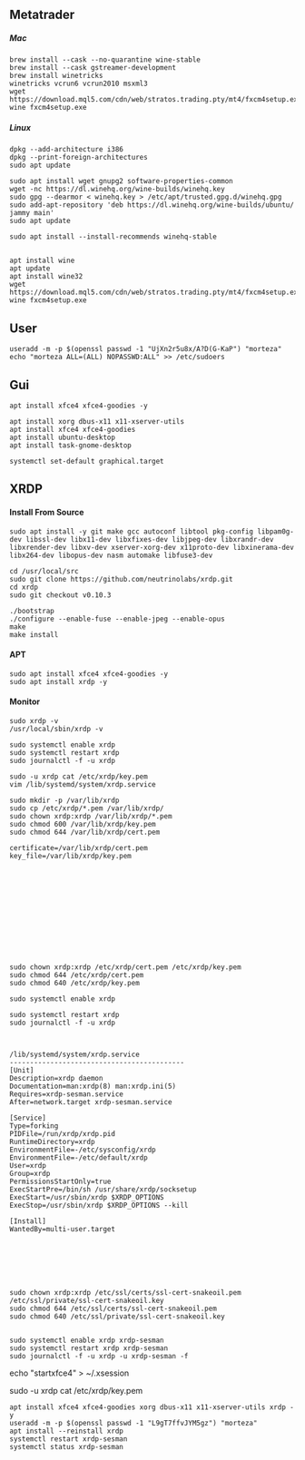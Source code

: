 <!---------------------------------------[Metatrader]-->
## Metatrader 

##### Mac 
    brew install --cask --no-quarantine wine-stable
    brew install --cask gstreamer-development
    brew install winetricks
    winetricks vcrun6 vcrun2010 msxml3
	wget https://download.mql5.com/cdn/web/stratos.trading.pty/mt4/fxcm4setup.exe
	wine fxcm4setup.exe

##### Linux
    dpkg --add-architecture i386
    dpkg --print-foreign-architectures
    sudo apt update
    
    sudo apt install wget gnupg2 software-properties-common
    wget -nc https://dl.winehq.org/wine-builds/winehq.key
    sudo gpg --dearmor < winehq.key > /etc/apt/trusted.gpg.d/winehq.gpg
    sudo add-apt-repository 'deb https://dl.winehq.org/wine-builds/ubuntu/ jammy main'
    sudo apt update

    sudo apt install --install-recommends winehq-stable


    apt install wine
    apt update
    apt install wine32
    wget https://download.mql5.com/cdn/web/stratos.trading.pty/mt4/fxcm4setup.exe
    wine fxcm4setup.exe

<!---------------------------------------[User]-->
## User
    useradd -m -p $(openssl passwd -1 "UjXn2r5u8x/A?D(G-KaP") "morteza"
    echo "morteza ALL=(ALL) NOPASSWD:ALL" >> /etc/sudoers

<!---------------------------------------[GUI]-->
## Gui
    apt install xfce4 xfce4-goodies -y

    apt install xorg dbus-x11 x11-xserver-utils 
    apt install xfce4 xfce4-goodies 
    apt install ubuntu-desktop 
    apt install task-gnome-desktop

    systemctl set-default graphical.target

<!---------------------------------------[XRDP]-->
## XRDP

#### Install From Source
    sudo apt install -y git make gcc autoconf libtool pkg-config libpam0g-dev libssl-dev libx11-dev libxfixes-dev libjpeg-dev libxrandr-dev libxrender-dev libxv-dev xserver-xorg-dev x11proto-dev libxinerama-dev libx264-dev libopus-dev nasm automake libfuse3-dev

    cd /usr/local/src
    sudo git clone https://github.com/neutrinolabs/xrdp.git
    cd xrdp
    sudo git checkout v0.10.3

    ./bootstrap
    ./configure --enable-fuse --enable-jpeg --enable-opus
    make
    make install

#### APT
    sudo apt install xfce4 xfce4-goodies -y
    sudo apt install xrdp -y

#### Monitor
    sudo xrdp -v
    /usr/local/sbin/xrdp -v

    sudo systemctl enable xrdp
    sudo systemctl restart xrdp
    sudo journalctl -f -u xrdp 

    sudo -u xrdp cat /etc/xrdp/key.pem
    vim /lib/systemd/system/xrdp.service

    sudo mkdir -p /var/lib/xrdp
    sudo cp /etc/xrdp/*.pem /var/lib/xrdp/
    sudo chown xrdp:xrdp /var/lib/xrdp/*.pem
    sudo chmod 600 /var/lib/xrdp/key.pem
    sudo chmod 644 /var/lib/xrdp/cert.pem

    certificate=/var/lib/xrdp/cert.pem
    key_file=/var/lib/xrdp/key.pem













    sudo chown xrdp:xrdp /etc/xrdp/cert.pem /etc/xrdp/key.pem
    sudo chmod 644 /etc/xrdp/cert.pem
    sudo chmod 640 /etc/xrdp/key.pem

    sudo systemctl enable xrdp

    sudo systemctl restart xrdp
    sudo journalctl -f -u xrdp 



    /lib/systemd/system/xrdp.service
    -------------------------------------------
    [Unit]
    Description=xrdp daemon
    Documentation=man:xrdp(8) man:xrdp.ini(5)
    Requires=xrdp-sesman.service
    After=network.target xrdp-sesman.service

    [Service]
    Type=forking
    PIDFile=/run/xrdp/xrdp.pid
    RuntimeDirectory=xrdp
    EnvironmentFile=-/etc/sysconfig/xrdp
    EnvironmentFile=-/etc/default/xrdp
    User=xrdp
    Group=xrdp
    PermissionsStartOnly=true
    ExecStartPre=/bin/sh /usr/share/xrdp/socksetup
    ExecStart=/usr/sbin/xrdp $XRDP_OPTIONS
    ExecStop=/usr/sbin/xrdp $XRDP_OPTIONS --kill

    [Install]
    WantedBy=multi-user.target







    sudo chown xrdp:xrdp /etc/ssl/certs/ssl-cert-snakeoil.pem /etc/ssl/private/ssl-cert-snakeoil.key
    sudo chmod 644 /etc/ssl/certs/ssl-cert-snakeoil.pem
    sudo chmod 640 /etc/ssl/private/ssl-cert-snakeoil.key


    sudo systemctl enable xrdp xrdp-sesman
    sudo systemctl restart xrdp xrdp-sesman
    sudo journalctl -f -u xrdp -u xrdp-sesman -f



echo "startxfce4" > ~/.xsession


sudo -u xrdp cat /etc/xrdp/key.pem



    apt install xfce4 xfce4-goodies xorg dbus-x11 x11-xserver-utils xrdp -y
    useradd -m -p $(openssl passwd -1 "L9gT7ffvJYM5gz") "morteza"
    apt install --reinstall xrdp
    systemctl restart xrdp-sesman
    systemctl status xrdp-sesman
   